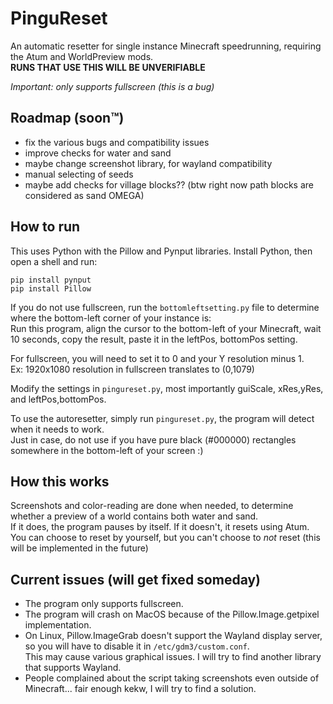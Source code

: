 # PinguReset

An automatic resetter for single instance Minecraft speedrunning, requiring the Atum and WorldPreview mods.  
**RUNS THAT USE THIS WILL BE UNVERIFIABLE**

*Important: only supports fullscreen (this is a bug)*

## Roadmap (soon™)

- fix the various bugs and compatibility issues
- improve checks for water and sand
- maybe change screenshot library, for wayland compatibility
- manual selecting of seeds
- maybe add checks for village blocks?? (btw right now path blocks are considered as sand OMEGA)

## How to run

This uses Python with the Pillow and Pynput libraries.
Install Python, then open a shell and run:
```
pip install pynput
pip install Pillow
```

If you do not use fullscreen, run the `bottomleftsetting.py` file to determine where the bottom-left corner of your instance is:  
Run this program, align the cursor to the bottom-left of your Minecraft, wait 10 seconds, copy the result, paste it in the leftPos, bottomPos setting.

For fullscreen, you will need to set it to 0 and your Y resolution minus 1.  
Ex: 1920x1080 resolution in fullscreen translates to (0,1079)

Modify the settings in `pingureset.py`, most importantly guiScale, xRes,yRes, and leftPos,bottomPos.

To use the autoresetter, simply run `pingureset.py`, the program will detect when it needs to work.  
Just in case, do not use if you have pure black (#000000) rectangles somewhere in the bottom-left of your screen :)

## How this works

Screenshots and color-reading are done when needed, to determine whether a preview of a world contains both water and sand.  
If it does, the program pauses by itself. If it doesn't, it resets using Atum.  
You can choose to reset by yourself, but you can't choose to *not* reset (this will be implemented in the future)

## Current issues (will get fixed someday)

- The program only supports fullscreen.
- The program will crash on MacOS because of the Pillow.Image.getpixel implementation.
- On Linux, Pillow.ImageGrab doesn't support the Wayland display server, so you will have to disable it in `/etc/gdm3/custom.conf`.  
This may cause various graphical issues. I will try to find another library that supports Wayland.
- People complained about the script taking screenshots even outside of Minecraft... fair enough kekw, I will try to find a solution.
